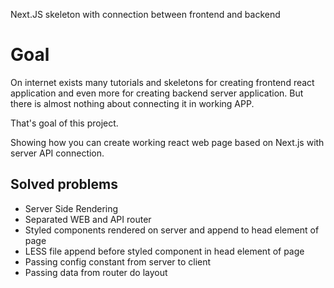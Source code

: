 Next.JS skeleton with connection between frontend and backend

# Goal

On internet exists many tutorials and skeletons for creating frontend react application
and even more for creating backend server application. But there is almost nothing
about connecting it in working APP.

That's goal of this project.

Showing how you can create working react web page based on Next.js with server API connection.

## Solved problems

- Server Side Rendering
- Separated WEB and API router
- Styled components rendered on server and append to head element of page
- LESS file append before styled component in head element of page
- Passing config constant from server to client
- Passing data from router do layout